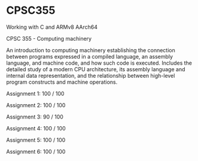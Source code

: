 # CPSC355
Working with C and ARMv8 AArch64

CPSC 355 - Computing machinery

An introduction to computing machinery establishing the connection between programs expressed in a compiled language, an assembly language, and machine code, and how such code is executed. Includes the detailed study of a modern CPU architecture, its assembly language and internal data representation, and the relationship between high-level program constructs and machine operations.

Assignment 1: 100 / 100

Assignment 2: 100 / 100

Assignment 3: 90 / 100

Assignment 4: 100 / 100

Assignment 5: 100 / 100

Assignment 6: 100 / 100
